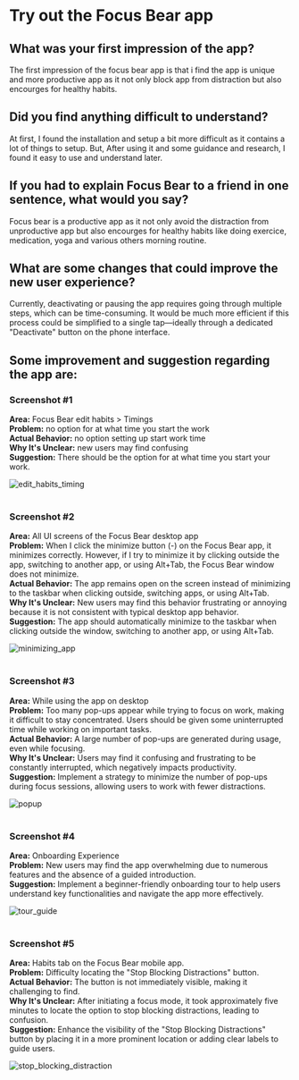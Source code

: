 # Try out the Focus Bear app
## What was your first impression of the app?
The first impression of the focus bear app is that i find the app is unique and more productive app as it not only block app from distraction but also encourges for healthy habits.
## Did you find anything difficult to understand?
At first, I found the installation and setup a bit more difficult as it contains a lot of things to setup. But, After using it and some guidance and research, I found it easy to use and understand later.
## If you had to explain Focus Bear to a friend in one sentence, what would you say?
Focus bear is a productive app as it not only avoid the distraction from unproductive app but also encourges for healthy habits like doing exercice, medication, yoga and various others morning routine.
## What are some changes that could improve the new user experience?
Currently, deactivating or pausing the app requires going through multiple steps, which can be time-consuming. It would be much more efficient if this process could be simplified to a single tap—ideally through a dedicated "Deactivate" button on the phone interface.

## Some improvement and suggestion regarding the app are:

### Screenshot #1
**Area:** Focus Bear edit habits > Timings<br>
**Problem:** no option for at what time you start the work<br>
**Actual Behavior:** no option setting up start work time<br>
**Why It's Unclear:** new users may find confusing<br>
**Suggestion:** There should be the option for at what time you start your work.<br>

![edit_habits_timing](https://github.com/ashokneupane/ashokneupane-intern-repo/blob/main/duplicate-repo/images/trying_out_focus_bear/edit_habits_timing.png) <br><br>

### Screenshot #2
**Area:** All UI screens of the Focus Bear desktop app<br>
**Problem:** When I click the minimize button (-) on the Focus Bear app, it minimizes correctly. However, if I try to minimize it by clicking outside the app, switching to another app, or using Alt+Tab, the Focus Bear window does not minimize.<br>
**Actual Behavior:** The app remains open on the screen instead of minimizing to the taskbar when clicking outside, switching apps, or using Alt+Tab.<br>
**Why It's Unclear:** New users may find this behavior frustrating or annoying because it is not consistent with typical desktop app behavior.<br>
**Suggestion:** The app should automatically minimize to the taskbar when clicking outside the window, switching to another app, or using Alt+Tab.<br>

![minimizing_app](https://github.com/ashokneupane/ashokneupane-intern-repo/blob/main/duplicate-repo/images/trying_out_focus_bear/minimizing_app.png) <br><br>

### Screenshot #3
**Area:** While using the app on desktop<br>
**Problem:** Too many pop-ups appear while trying to focus on work, making it difficult to stay concentrated. Users should be given some uninterrupted time while working on important tasks.<br>
**Actual Behavior:** A large number of pop-ups are generated during usage, even while focusing.<br>
**Why It's Unclear:** Users may find it confusing and frustrating to be constantly interrupted, which negatively impacts productivity.<br>
**Suggestion:** Implement a strategy to minimize the number of pop-ups during focus sessions, allowing users to work with fewer distractions.<br>

![popup](https://github.com/ashokneupane/ashokneupane-intern-repo/blob/main/duplicate-repo/images/trying_out_focus_bear/popup.png) <br><br>

### Screenshot #4
**Area:** Onboarding Experience<br>
**Problem:** New users may find the app overwhelming due to numerous features and the absence of a guided introduction.<br>
**Suggestion:** Implement a beginner-friendly onboarding tour to help users understand key functionalities and navigate the app more effectively.<br>

![tour_guide](https://github.com/ashokneupane/ashokneupane-intern-repo/blob/main/duplicate-repo/images/trying_out_focus_bear/tour_guide.png) <br><br>

### Screenshot #5
**Area:** Habits tab on the Focus Bear mobile app.<br>
**Problem:** Difficulty locating the "Stop Blocking Distractions" button.<br>
**Actual Behavior:** The button is not immediately visible, making it challenging to find.<br>
**Why It's Unclear:** After initiating a focus mode, it took approximately five minutes to locate the option to stop blocking distractions, leading to confusion.<br>
**Suggestion:** Enhance the visibility of the "Stop Blocking Distractions" button by placing it in a more prominent location or adding clear labels to guide users​.<br>

![stop_blocking_distraction](https://github.com/ashokneupane/ashokneupane-intern-repo/blob/main/duplicate-repo/images/trying_out_focus_bear/stop_blocking_distraction.png) <br><br>




